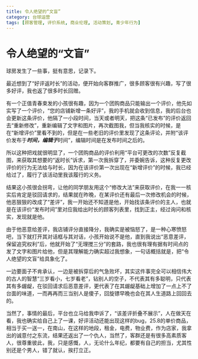 ```yaml
---
title: 令人绝望的“文盲”
category: 台球运营
tags: [顾客管理, 评价系统, 商业伦理, 活动策划, 青少年行为]
---
```

# 令人绝望的“文盲”

球房发生了一些事，挺有意思，记录下。    

最近想到了“好评返时长”的活动，便开始向客群推广，很多顾客很有兴趣，写了很多好评，我也返了很多时长回赠。  

有一个正值青春束发的小孩很有趣，因为一个团购商品只能输出一个评价，他先如实写了一个评价，“您的店铺新增一条好评”，我的手机就会收到信息，我的后台也会更新这条评价，他隔了一小段时间，当天或者明天，把这条“已发布”的评价返回去“重新修改”，重新编辑了文字和图片，再次截图我，但当我核实的时候，是在“新增评价”里看不到的，但是在一些老旧的评价里发现了这条评论，并附“该评价发布于***时间，编辑于***时间”，编辑时间是在发布时间之后的。  

所以这种把戏就很明显了，一个团购商品的评价利用“平台可更改的次数”反复截图，来获取其想要的“返时长”诉求，第一次我拆穿了，并委婉告诉，这种反复更改评价的行为无法给与时长，因为在该评价第一次出现在“新增评价”的时候，我已经给过了，履行了该活动里我该履行的义务。  

结果这小孩很会拐弯，让他的同学朋友用这个“修改大法”来获取评价，在我一一核实后肯定是驳回请求的，结果就在昨晚，在某评价还有最后一次修改机会的时候，他恶狠狠的改成了“差评”，我一开始还不知道是他，开始找该条评价的主人，也就是在该评价“发布时间”里对应我给出时长的顾客列表里，找到正主，经过询问和核实，发现就是他。  

由于他恶意给差评，我店铺评分直接降分，我确实是被恼怒了，是一种心寒愤怒吧，当下就打开其对话框与其对话，小孩开始说不是他，直到我说出“恶意差评，保留追究权利”后，他就开始了“无理搅三分”的套路，我也很有理有据有时间点的发了文字和图片给他，但是其理解能力确实超过我想象，一句话概括就是，把“令人绝望的文盲”给具象化了。  

一边要面子不肯承认，一边是被拆穿后的气急败坏，其实这件事完全可以相信伟大的古人的智慧“三岁看小，七岁看老”，钻别人的空子，不代表其有多聪明，只代表其有多龌龊，在驳回请求后恶意差评，更代表了在其龌龊基础上增加了一点上不了台面的味道，一而再再而三当别人是傻子，回旋镖早晚也会在其人生道路上回回去的。  

当然了，事情的最后，平台也立马给我申诉了，“该差评折叠不展示”，人在做天在看，我也确实给自己上了一课，好评活动还能出现这样的bug，25.8的单价商品，相当于买一送一，在南山，在这样的地段，租金，电费，物业费，作为店家，我拿出的诚意付之东流，结果还返出了一个仇人，当然了，客群还是有很多高素质客人，很尊重彼此，我，只是感慨，人，无论什么年纪，都要有自己的担当，尤其性别还是个男人，错了就认，挨打立正。  